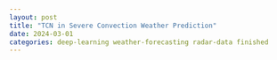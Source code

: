 ```yaml
---
layout: post
title: "TCN in Severe Convection Weather Prediction"
date: 2024-03-01
categories: deep-learning weather-forecasting radar-data finished
---
```

